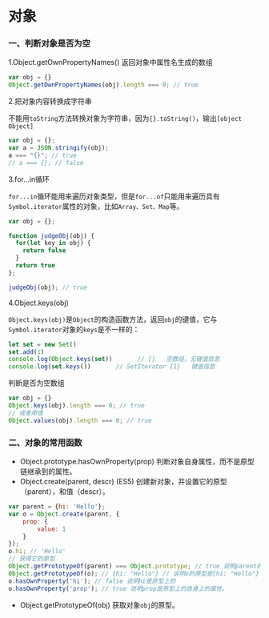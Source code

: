 # 对象
### 一、判断对象是否为空
1.Object.getOwnPropertyNames()
返回对象中属性名生成的数组

```javascript
var obj = {}
Object.getOwnPropertyNames(obj).length === 0; // true
```
2.把对象内容转换成字符串

不能用`toString`方法转换对象为字符串，因为`{}.toString()`，输出`[object Object]`
```javascript
var obj = {};
var a = JSON.stringify(obj);
a === "{}"; // true
// a === {}; // false
```
3.for...in循环

`for...in`循环能用来遍历对象类型，但是`for...of`只能用来遍历具有`Symbol.iterator`属性的对象，比如`Array、Set、Map`等。

```javascript
var obj = {};

function judgeObj(obj) {
  for(let key in obj) {
    return false
  }
  return true
};

judgeObj(obj); // true
```
4.Object.keys(obj)

`Object.keys(obj)`是`Object`的构造函数方法，返回`obj`的键值，它与`Symbol.iterator`对象的`keys`是不一样的：
```javascript
let set = new Set()
set.add(1)
console.log(Object.keys(set))       // []   空数组，无键值信息
console.log(set.keys())       // SetIterator {1}   键值信息
```
判断是否为空数组
```javascript
var obj = {}
Object.keys(obj).length === 0; // true
// 或者用值
Object.values(obj).length === 0; // true
```
### 二、对象的常用函数
- Object.prototype.hasOwnProperty(prop)
判断对象自身属性，而不是原型链继承到的属性。
- Object.create(parent, descr) (ES5)
创建新对象，并设置它的原型（parent），和值（descr）。
```javascript
var parent = {hi: 'Hello'};
var o = Object.create(parent, {
    prop: {
        value: 1
    }
});
o.hi; // 'Hello'
// 获得它的原型
Object.getPrototypeOf(parent) === Object.prototype; // true 说明parent的原型是Object.prototype
Object.getPrototypeOf(o); // {hi: "Hello"} // 说明o的原型是{hi: "Hello"}
o.hasOwnProperty('hi'); // false 说明hi是原型上的
o.hasOwnProperty('prop'); // true 说明prop是原型上的自身上的属性。
```
- Object.getPrototypeOf(obj)
获取对象`obj`的原型。
